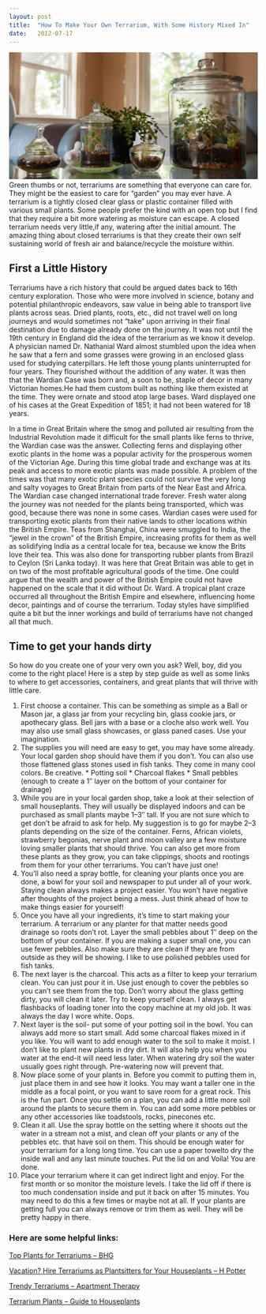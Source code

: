 ```yaml
---
layout: post
title:  "How To Make Your Own Terrarium, With Some History Mixed In"
date:   2012-07-17
---
```


![4 terrariums in a row on a glass coffee table](/assets/images/40D-3512.jpg)
Green thumbs or not, terrariums are something that everyone can care for. They might be the easiest to care for “garden” you may ever have. A terrarium is a tightly closed clear glass or plastic container filled with various small plants. Some people prefer the kind with an open top but I find that they require a bit more watering as moisture can escape. A closed terrarium needs very little,if any, watering after the initial amount. The amazing thing about closed terrariums is that they create their own self sustaining world of fresh air and balance/recycle the moisture within.

## First a Little History

Terrariums have a rich history that could be argued dates back to 16th century exploration. Those who were more involved in science, botany and potential philanthropic endeavors, saw value in being able to transport live plants across seas. Dried plants, roots, etc., did not travel well on long journeys and would sometimes not “take” upon arriving in their final destination due to damage already done on the journey. It was not until the 19th century in England did the idea of the terrarium as we know it develop. A physician named Dr. Nathanial Ward almost stumbled upon the idea when he saw that a fern and some grasses were growing in an enclosed glass used for studying caterpillars. He left those young plants uninterrupted for four years. They flourished without the addition of any water. It was then that the Wardian Case was born and, a soon to be, staple of decor in many Victorian homes.He had them custom built as nothing like them existed at the time. They were ornate and stood atop large bases. Ward displayed one of his cases at the Great Expedition of 1851; it had not been watered for 18 years.

In a time in Great Britain where the smog and polluted air resulting from the Industrial Revolution made it difficult for the small plants like ferns to thrive, the Wardian case was the answer. Collecting ferns and displaying other exotic plants in the home was a popular activity for the prosperous women of the Victorian Age. During this time global trade and exchange was at its peak and access to more exotic plants was made possible. A problem of the times was that many exotic plant species could not survive the very long and salty voyages to Great Britain from parts of the Near East and Africa. The Wardian case changed international trade forever. Fresh water along the journey was not needed for the plants being transported, which was good, because there was none in some cases. Wardian cases were used for transporting exotic plants from their native lands to other locations within the British Empire. Teas from Shanghai, China were smuggled to India, the “jewel in the crown” of the British Empire, increasing profits for them as well as solidifying India as a central locale for tea, because we know the Brits love their tea. This was also done for transporting rubber plants from Brazil to Ceylon (Sri Lanka today). It was here that Great Britain was able to get in on two of the most profitable agricultural goods of the time. One could argue that the wealth and power of the British Empire could not have happened on the scale that it did without Dr. Ward. A tropical plant craze occurred all throughout the British Empire and elsewhere, influencing home decor, paintings and of course the terrarium. Today styles have simplified quite a bit but the inner workings and build of terrariums have not changed all that much.

## Time to get your hands dirty

So how do you create one of your very own you ask? Well, boy, did you come to the right place! Here is a step by step guide as well as some links to where to get accessories, containers, and great plants that will thrive with little care.

  1. First choose a container. This can be something as simple as a Ball or Mason jar, a glass jar from your recycling bin, glass cookie jars, or apothecary glass. Bell jars with a base or a cloche also work well. You may also use small glass showcases, or glass paned cases. Use your imagination.
  2. The supplies you will need are easy to get, you may have some already. Your local garden shop should have them if you don’t. You can also use those flattened glass stones used in fish tanks. They come in many cool colors. Be creative. 
    * Potting soil
    * Charcoal flakes
    * Small pebbles (enough to create a 1″ layer on the bottom of your container for drainage)
  3. While you are in your local garden shop, take a look at their selection of small houseplants. They will usually be displayed indoors and can be purchased as small plants maybe 1–3″ tall. If you are not sure which to get don’t be afraid to ask for help. My suggestion is to go for maybe 2–3 plants depending on the size of the container. Ferns, African violets, strawberry begonias, nerve plant and moon valley are a few moisture loving smaller plants that should thrive. You can also get more from these plants as they grow, you can take clippings, shoots and rootings from them for your other terrariums. You can’t have just one!
  4. You’ll also need a spray bottle, for cleaning your plants once you are done, a bowl for your soil and newspaper to put under all of your work. Staying clean always makes a project easier. You won’t have negative after thoughts of the project being a mess. Just think ahead of how to make things easier for yourself!
  5. Once you have all your ingredients, it’s time to start making your terrarium. A terrarium or any planter for that matter needs good drainage so roots don’t rot. Layer the small pebbles about 1″ deep on the bottom of your container. If you are making a super small one, you can use fewer pebbles. Also make sure they are clean if they are from outside as they will be showing. I like to use polished pebbles used for fish tanks.
  6. The next layer is the charcoal. This acts as a filter to keep your terrarium clean. You can just pour it in. Use just enough to cover the pebbles so you can’t see them from the top. Don’t worry about the glass getting dirty, you will clean it later. Try to keep yourself clean. I always get flashbacks of loading toner into the copy machine at my old job. It was always the day I wore white. Oops.
  7. Next layer is the soil- put some of your potting soil in the bowl. You can always add more so start small. Add some charcoal flakes mixed in if you like. You will want to add enough water to the soil to make it moist. I don’t like to plant new plants in dry dirt. It will also help you when you water at the end-it will need less later. When watering dry soil the water usually goes right through. Pre-watering now will prevent that.
  8. Now place some of your plants in. Before you commit to putting them in, just place them in and see how it looks. You may want a taller one in the middle as a focal point, or you want to save room for a great rock. This is the fun part. Once you settle on a plan, you can add a little more soil around the plants to secure them in. You can add some more pebbles or any other accessories like toadstools, rocks, pinecones etc.
  9. Clean it all. Use the spray bottle on the setting where it shoots out the water in a stream not a mist, and clean off your plants or any of the pebbles etc. that have soil on them. This should be enough water for your terrarium for a long long time. You can use a paper towelto dry the inside wall and any last minute touches. Put the lid on and Voila! You are done.
  10. Place your terrarium where it can get indirect light and enjoy. For the first month or so monitor the moisture levels. I take the lid off if there is too much condensation inside and put it back on after 15 minutes. You may need to do this a few times or maybe not at all. If your plants are getting full you can always remove or trim them as well. They will be pretty happy in there.

### Here are some helpful links:

[Top Plants for Terrariums – BHG](http://www.bhg.com/gardening/houseplants/projects/top-plants-for-terrariums/)

[Vacation? Hire Terrariums as Plantsitters for Your Houseplants – H Potter](http://www.hpotter.com/terrarium/vacation-hire-a-terrarium-as-plantsitter-for-your-houseplants/)

[Trendy Terrariums – Apartment Therapy](http://www.apartmenttherapy.com/diy-or-buy-terrarium-167979)

[Terrarium Plants – Guide to Houseplants](http://www.guide-to-houseplants.com/terrarium-plants.html)